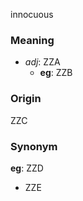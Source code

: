 innocuous
### Meaning
+ _adj_: ZZA
    + __eg__: ZZB

### Origin

ZZC

### Synonym

__eg__: ZZD

+ ZZE


